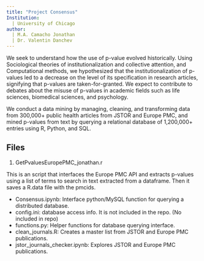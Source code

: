 ```yaml
---
title: "Project Consensus"
Institution: 
  | University of Chicago
author: 
  | M.A. Camacho Jonathan 
  | Dr. Valentin Danchev
---
```


We seek to understand how the use of p-value evolved historically. Using Sociological theories of institutionalization and collective attention, and Computational methods, we hypothesized that the institutionalization of p-values led to a decrease on the level of its specification in research articles, signifying that p-values are taken-for-granted. We expect to contribute to debates about the misuse of p-values in academic fields such as life sciences, biomedical sciences, and psychology.

We conduct a data mining by managing, cleaning, and transforming data from 300,000+ public health articles from JSTOR and Europe PMC, and mined p-values from text by querying a relational database of 1,200,000+ entries using R, Python, and SQL. 
## Files

1. GetPvaluesEuropePMC_jonathan.r

This is an script that interfaces the Europe PMC API and extracts p-values using a list of terms to search in text extracted from a dataframe. Then it saves a R.data file with the pmcids.


- Consensus.ipynb: Interface python/MySQL function for querying a distributed database.
- config.ini: database access info. It is not included in the repo. (No included in repo)
- functions.py: Helper functions for database querying interface.  
- clean_journals.R: Creates a master list from JSTOR and Europe PMC publications.
- jstor_journals_checker.ipynb: Explores JSTOR and Europe PMC publications.

